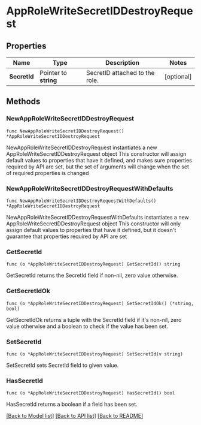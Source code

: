 # AppRoleWriteSecretIDDestroyRequest


## Properties

Name | Type | Description | Notes
------------ | ------------- | ------------- | -------------
**SecretId** | Pointer to **string** | SecretID attached to the role. | [optional] 



## Methods


### NewAppRoleWriteSecretIDDestroyRequest

`func NewAppRoleWriteSecretIDDestroyRequest() *AppRoleWriteSecretIDDestroyRequest`

NewAppRoleWriteSecretIDDestroyRequest instantiates a new AppRoleWriteSecretIDDestroyRequest object
This constructor will assign default values to properties that have it defined,
and makes sure properties required by API are set, but the set of arguments
will change when the set of required properties is changed

### NewAppRoleWriteSecretIDDestroyRequestWithDefaults

`func NewAppRoleWriteSecretIDDestroyRequestWithDefaults() *AppRoleWriteSecretIDDestroyRequest`

NewAppRoleWriteSecretIDDestroyRequestWithDefaults instantiates a new AppRoleWriteSecretIDDestroyRequest object
This constructor will only assign default values to properties that have it defined,
but it doesn't guarantee that properties required by API are set


### GetSecretId

`func (o *AppRoleWriteSecretIDDestroyRequest) GetSecretId() string`

GetSecretId returns the SecretId field if non-nil, zero value otherwise.

### GetSecretIdOk

`func (o *AppRoleWriteSecretIDDestroyRequest) GetSecretIdOk() (*string, bool)`

GetSecretIdOk returns a tuple with the SecretId field if it's non-nil, zero value otherwise
and a boolean to check if the value has been set.

### SetSecretId

`func (o *AppRoleWriteSecretIDDestroyRequest) SetSecretId(v string)`

SetSecretId sets SecretId field to given value.


### HasSecretId

`func (o *AppRoleWriteSecretIDDestroyRequest) HasSecretId() bool`

HasSecretId returns a boolean if a field has been set.









[[Back to Model list]](../README.md#documentation-for-models) [[Back to API list]](../README.md#documentation-for-api-endpoints) [[Back to README]](../README.md)


